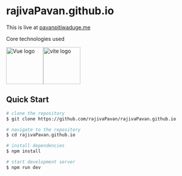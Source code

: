 # rajivaPavan.github.io
This is live at [pavanpitiwaduge.me](https://www.pavanpitiwaduge.me/)

Core technologies used 

<p style="display: flex; align-items: center;">
  <img src="https://vuejs.org/images/logo.png" height="100px" alt="Vue logo">
  <img src="https://vitejs.dev/logo-with-shadow.png" height="100px" alt="vite logo">
</p>



## Quick Start

```bash
# clone the repository
$ git clone https://github.com/rajivaPavan/rajivaPavan.github.io

# navigate to the repository
$ cd rajivaPavan.github.io

# install dependencies
$ npm install

# start development server
$ npm run dev

